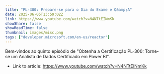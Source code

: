 ```yaml
---
title: "PL-300: Prepare-se para o Dia do Exame e Q&amp;A"
date: 2025-06-05T13:59:02Z
link: https://www.youtube.com/watch?v=N4NTtEINmKk
showShare: false
showReadTime: false
thumbnail: images/misc.png
tags: ["developer.microsoft.com/en-us/reactor"]
---
```

Bem-vindos ao quinto episódio de "Obtenha a Certificação PL-300: Torne-se um Analista de Dados Certificado em Power BI".

- Link to article: https://www.youtube.com/watch?v=N4NTtEINmKk